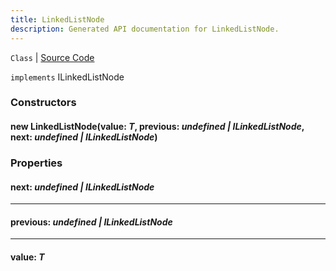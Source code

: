 ```yaml
---
title: LinkedListNode
description: Generated API documentation for LinkedListNode.
---
```


`Class` | [Source Code](https://github.com/mrCamelCode/jtjs/blob/ddfaeb1a2c9bf793372bb41076f65f452b124091/libs/data/lib/collections/LinkedListNode.ts#L3)

`implements` ILinkedListNode<T>

### Constructors

#### new LinkedListNode(value: _T_, previous: _undefined | ILinkedListNode<T>_, next: _undefined | ILinkedListNode<T>_)

### Properties

#### next: _undefined | ILinkedListNode<T>_

---

#### previous: _undefined | ILinkedListNode<T>_

---

#### value: _T_